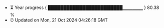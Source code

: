 - ⏳ Year progress { ████████████████████████▁▁▁▁▁▁ } 80.38 %
- ⏰ Updated on Mon, 21 Oct 2024 04:26:18 GMT

